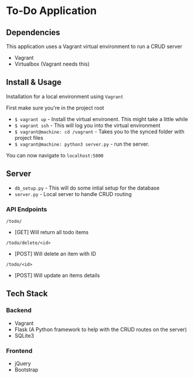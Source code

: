 # To-Do Application

## Dependencies
This application uses a Vagrant virtual environment to run a CRUD server

- Vagrant
- Virtualbox (Vagrant needs this)

## Install & Usage
Installation for a local environment using `Vagrant`

First make sure you're in the project root

- `$ vagrant up` - Install the virtual environent. This might take a little while
- `$ vagrant ssh` - This will log you into the virtual environment
- `$ vagrant@machine: cd /vagrant` - Takes you to the synced folder with project files
- `$ vagrant@machine: python3 server.py` - run the server.

You can now navigate to `localhost:5000`

## Server
- `db_setup.py` - This will do some intial setup for the database
- `server.py` - Local server to handle CRUD routing

### API Endpoints
`/todo/`
- [GET] Will return all todo items

`/todo/delete/<id>`
- [POST] Will delete an item with ID

`/todo/<id>`
- [POST] Will update an items details

## Tech Stack
### Backend
- Vagrant
- Flask (A Python framework to help with the CRUD routes on the server)
- SQLite3

### Frontend
- jQuery
- Bootstrap